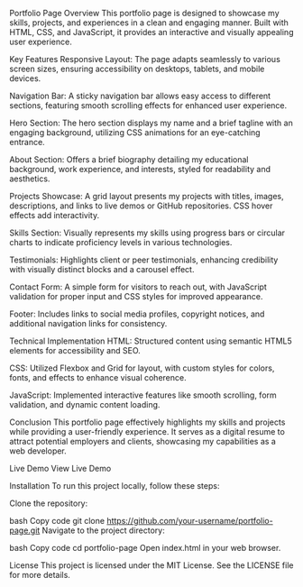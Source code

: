 
Portfolio Page
Overview
This portfolio page is designed to showcase my skills, projects, and experiences in a clean and engaging manner. Built with HTML, CSS, and JavaScript, it provides an interactive and visually appealing user experience.

Key Features
Responsive Layout: The page adapts seamlessly to various screen sizes, ensuring accessibility on desktops, tablets, and mobile devices.

Navigation Bar: A sticky navigation bar allows easy access to different sections, featuring smooth scrolling effects for enhanced user experience.

Hero Section: The hero section displays my name and a brief tagline with an engaging background, utilizing CSS animations for an eye-catching entrance.

About Section: Offers a brief biography detailing my educational background, work experience, and interests, styled for readability and aesthetics.

Projects Showcase: A grid layout presents my projects with titles, images, descriptions, and links to live demos or GitHub repositories. CSS hover effects add interactivity.

Skills Section: Visually represents my skills using progress bars or circular charts to indicate proficiency levels in various technologies.

Testimonials: Highlights client or peer testimonials, enhancing credibility with visually distinct blocks and a carousel effect.

Contact Form: A simple form for visitors to reach out, with JavaScript validation for proper input and CSS styles for improved appearance.

Footer: Includes links to social media profiles, copyright notices, and additional navigation links for consistency.

Technical Implementation
HTML: Structured content using semantic HTML5 elements for accessibility and SEO.

CSS: Utilized Flexbox and Grid for layout, with custom styles for colors, fonts, and effects to enhance visual coherence.

JavaScript: Implemented interactive features like smooth scrolling, form validation, and dynamic content loading.

Conclusion
This portfolio page effectively highlights my skills and projects while providing a user-friendly experience. It serves as a digital resume to attract potential employers and clients, showcasing my capabilities as a web developer.

Live Demo
View Live Demo

Installation
To run this project locally, follow these steps:

Clone the repository:

bash
Copy code
git clone https://github.com/your-username/portfolio-page.git
Navigate to the project directory:

bash
Copy code
cd portfolio-page
Open index.html in your web browser.

License
This project is licensed under the MIT License. See the LICENSE file for more details.
